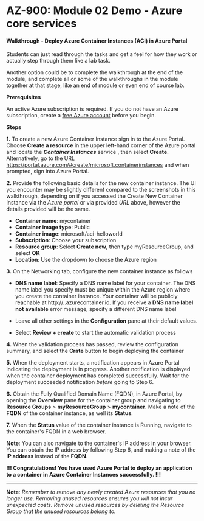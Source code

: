 # AZ-900: Module 02 Demo - Azure core services

#### Walkthrough - Deploy Azure Container Instances (ACI) in Azure Portal

Students can just read through the tasks and get a feel for how they work or actually step through them like a lab task.

Another option could be to complete the walkthrough at the end of the module,  and complete all or some of the walkthroughs in the module together at that stage, like an end of module or even end of course lab.

**Prerequisites**

An active Azure subscription is required. If you do not have an Azure subscription, create a [free Azure account](https://azure.microsoft.com/free/) before you begin.

**Steps**

**1.** To create a new Azure Container Instance sign in to the Azure Portal. Choose **Create a resource** in the upper left-hand corner of the Azure portal and locate the ***Container Instances*** service , then select **Create**. Alternatively, go to the URL https://portal.azure.com/#create/microsoft.containerinstances and when prompted, sign into Azure Portal.

**2.** Provide the following basic details for the new container instance. The UI you encounter may be slightly different compared to the screenshots in this walkthrough, depending on if you accessed the Create New Container Instance via the *Azure portal* or via provided *URL* above, however the details provided will be the same.

- **Container name**: mycontainer
- **Container image type**: Public
- **Container image**: microsoft/aci-helloworld
- **Subscription**: Choose your subscription
- **Resource group**: Select **Create new**, then type myResourceGroup, and select **OK**
- **Location**: Use the dropdown to choose the Azure region

**3.** On the Networking tab, configure the new container instance as follows

- **DNS name label**: Specify a DNS name label for your container. The DNS name label you specify must be unique within the Azure region where you create the container instance. Your container will be publicly reachable at http://<dns-name-label>.<region>.azurecontainer.io. If you receive a **DNS name label not available** error message, specify a different DNS name label

- Leave all other settings in the **Configuration** pane at their default values.

- Select **Review + create** to start the automatic validation process

**4.** When the validation process has passed, review the configuration summary, and select the **Crate** button to begin deploying the container

**5.** When the deployment starts, a notification appears in Azure Portal indicating the deployment is in progress. Another notification is displayed when the container deployment has completed successfully. Wait for the deployment succeeded notification *before* going to Step 6.

**6.** Obtain the Fully Qualified Domain Name (FQDN), in Azure Portal, by opening the **Overview** pane for the container group and navigating to **Resource Groups** > **myResourceGroup** > **mycontainer**. Make a note of the **FQDN** of the container instance, as well its **Status**.

**7.** When the **Status** value of the container instance is Running, navigate to the container's FQDN in a web browser.

**Note**: You can also navigate to the container's IP address in your browser. You can obtain the IP address by following Step 6, and making a note of the **IP address** instead of the **FQDN**.



**!!! Congratulations! You have used Azure Portal to deploy an application to a container in Azure Container Instances successfully. !!!**

------

**Note**: *Remember to remove any newly created Azure resources that you no longer use. Removing unused resources ensures you will not incur unexpected costs. Remove unused resources by deleting the Resource Group that the unused resources belong to.*